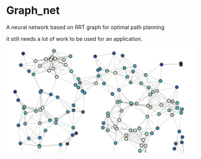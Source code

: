 # Graph_net
A neural network based on RRT graph for optimal path planning

  it still needs a lot of work to be used for an application.


![](graph_net.png)
